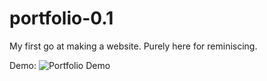 # portfolio-0.1
My first go at making a website. Purely here for reminiscing.

Demo:
![Portfolio Demo](demo_portfolio_0.1.gif)

